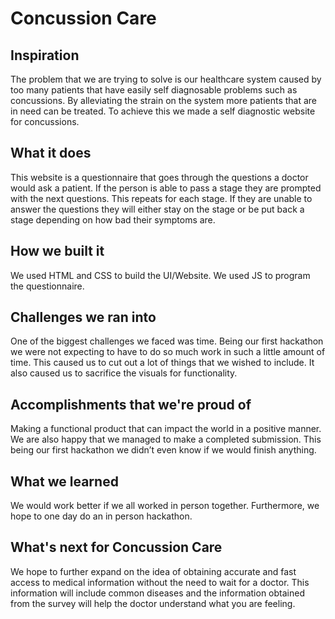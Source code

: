 # Concussion Care

## Inspiration
The problem that we are trying to solve is our healthcare system caused by too many patients that have easily self diagnosable problems such as concussions. By alleviating the strain on the system more patients that are in need can be treated. To achieve this we made a self diagnostic website for concussions. 

## What it does
This website is a questionnaire that goes through the questions a doctor would ask a patient. If the person is able to pass a stage they are prompted with the next questions. This repeats for each stage. If they are unable to answer the questions they will either stay on the stage or be put back a stage depending on how bad their symptoms are.

## How we built it
We used HTML and CSS to build the UI/Website. We used JS to program the questionnaire.

## Challenges we ran into
One of the biggest challenges we faced was time. Being our first hackathon we were not expecting to have to do so much work in such a little amount of time. This caused us to cut out a lot of things that we wished to include. It also caused us to sacrifice the visuals for functionality.

## Accomplishments that we're proud of
Making a functional product that can impact the world in a positive manner. We are also happy that we managed to make a completed submission. This being our first hackathon we didn’t even know if we would finish anything.

## What we learned
We would work better if we all worked in person together. Furthermore, we hope to one day do an in person hackathon. 

## What's next for Concussion Care
We hope to further expand on the idea of obtaining accurate and fast access to medical information without the need to wait for a doctor. This information will include common diseases and the information obtained from the survey will help the doctor understand what you are feeling.
